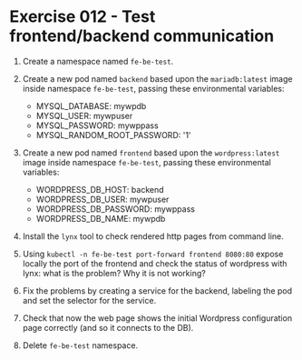 # Exercise 012 - Test frontend/backend communication

1. Create a namespace named `fe-be-test`.

2. Create a new pod named `backend` based upon the `mariadb:latest` image inside namespace `fe-be-test`, passing these environmental variables:
   - MYSQL_DATABASE: mywpdb
   - MYSQL_USER: mywpuser
   - MYSQL_PASSWORD: mywppass
   - MYSQL_RANDOM_ROOT_PASSWORD: '1'

3. Create a new pod named `frontend` based upon the `wordpress:latest` image inside namespace `fe-be-test`, passing these environmental variables:
   - WORDPRESS_DB_HOST: backend
   - WORDPRESS_DB_USER: mywpuser
   - WORDPRESS_DB_PASSWORD: mywppass
   - WORDPRESS_DB_NAME: mywpdb

4. Install the `lynx` tool to check rendered http pages from command line.

5. Using `kubectl -n fe-be-test port-forward frontend 8080:80` expose locally the port of the frontend and check the status of wordpress with lynx: what is the problem? Why it is not working?

6. Fix the problems by creating a service for the backend, labeling the pod and set the selector for the service.

7. Check that now the web page shows the initial Wordpress configuration page correctly (and so it connects to the DB).

8. Delete `fe-be-test` namespace.
